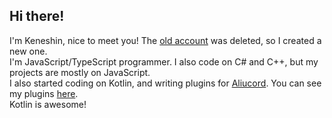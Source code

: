 ## Hi there!
I'm Keneshin, nice to meet you! The [old account](https://github.com/Keneshin) was deleted, so I created a new one.  
I'm JavaScript/TypeScript programmer. I also code on C# and C++, but my projects are mostly on JavaScript.   
I also started coding on Kotlin, and writing plugins for [Aliucord](https://github.com/Aliucord). You can see my plugins [here](https://github.com/keneshindev/aliucord-plugins).   
Kotlin is awesome!
